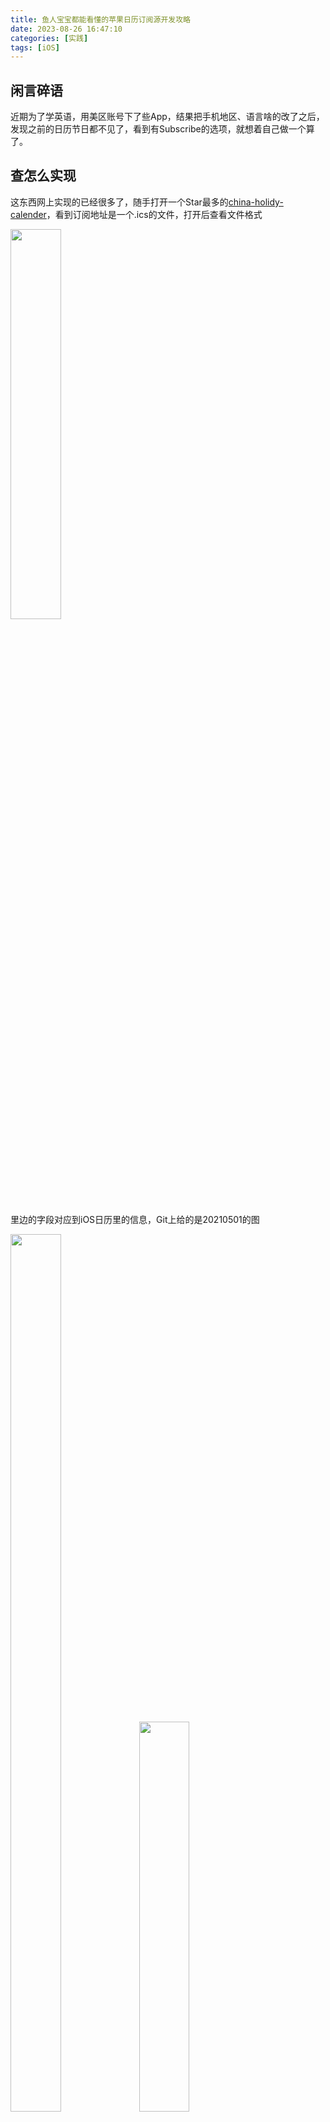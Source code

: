 ```yaml
---
title: 鱼人宝宝都能看懂的苹果日历订阅源开发攻略
date: 2023-08-26 16:47:10
categories: [实践]
tags: [iOS]
---
```

## 闲言碎语

近期为了学英语，用美区账号下了些App，结果把手机地区、语言啥的改了之后，发现之前的日历节日都不见了，看到有Subscribe的选项，就想着自己做一个算了。

<!--more-->

## 查怎么实现

这东西网上实现的已经很多了，随手打开一个Star最多的[china-holidy-calender](https://github.com/lanceliao/china-holiday-calender)，看到订阅地址是一个.ics的文件，打开后查看文件格式

<img src="/images/ics_format.png" width="40%" height="40%">

里边的字段对应到iOS日历里的信息，Git上给的是20210501的图

<img src="/images/ics_sample.png" width="40%" height="60%">

<img src="/images/ios_calender_sample.png" width="40%" height="40%">

那就比较简单了，首先肯定是把需要从网上某个地方获取的字段提取出来，然后把这些数据从某个地方拿下来（存到数据库里），再生成一个对应格式的ics文件

## 提取字段

DTSTART：日程开始时间

DTEND：日程结束时间

每一天就用日历里的All-day类型日程即可，DTSTART = DTEND

SUMMARY：日程标题

DESCRIPTION：日程备注

备注不需要搞太复杂，把节日信息放上就够了，甚至只要标题有就够了，不需要备注

没了

## 获取数据

看Git上这个项目是从政府网上拿的数据，搜了一下只有2022年和2023年发布过，看起来如果有变更还要再做维护的样子

找了一下Python中有一个包[chinesecalendar](https://pypi.org/project/chinesecalendar/)

先基于这个数据做一个实现吧

## chinesecalendar

```python
# !pip install chinesecalendar  先安装
# 试用
import datetime
import chinese_calendar as calendar
calendar.get_holiday_detail(datetime.date(2023,9,29))
# (True, 'Mid-autumn Festival')
calendar.get_holiday_detail(datetime.date(2023,9,28))
# (False, None)
calendar.get_holiday_detail(datetime.date(2023,10,7))
# (False, 'National Day')
calendar.get_holiday_detail(datetime.date(2023,10,14))
# (True, None)
```

主要用get_holiday_detail就够了，返回一个Tuple类型，两个元素，第一个元素代表是否节假日，第二个元素代表哪个节假日

此外如果调休上班，周六周日会标记为（False，调休的节日名）

可以加上一个周六周日的判断，结合这个结果来判断是否为调休上班

日历中标记所有节假日以及调休上班的日期

## 脚本

第一步先把要的数据拿到并做好结构化

第二步把数据拼成想要的ics文件格式

### 第一步：拿数据

写一个脚本获取数据，只保存需要标记的日期信息，存到PostgreSQL中

想把假期和调休分别标记，所以多加一个标识，表结构定义为

```sql
# CREATE TABLE calendar_data(
    the_date    TEXT, --COMMENT '日期',
    the_type    TEXT, --COMMENT '标记类型，1:假期|2:调休',
    mark        TEXT  --COMMENT '节日信息'  
);

# \d calendar_data;
           Table "public.calendar_data"
  Column  | Type | Collation | Nullable | Default 
----------+------+-----------+----------+---------
 the_date | text |           |          | 
 the_type | text |           |          | 
 mark     | text |           |          | 
```

```python
# get_calendar_data.py
import datetime
import chinese_calendar as calendar
import psycopg2

# 主要用到的函数：
# 当天时间
# today = datetime.date.today()  # datetime.date(2023, 8, 26)
# 判断周几，返回1~7
# today.isoweekday()  # 6
# 下一天
# next_day = today + datetime.timedelta(days=1)  # datetime.date(2023, 8, 27)
# 节假日信息
# calendar.get_holiday_detail(datetime.date(2023,10,7))
# (False, 'National Day')

# 连接数据库
conn = psycopg2.connect(database='x',user='x',password='x',host='127.0.0.1',port='5432')
cursor = conn.cursor()
# 循环日期，查找返回结果
# 如果结果需要插入表中，则执行写入
today = datetime.date.today()
# 这个库只提供当年的数据
left_days = (datetime.date(today.year+1,1,1) - today).days
for i in range(left_days):
    the_date = today+datetime.timedelta(days=i)
    calendar_result = calendar.get_holiday_detail(the_date)
    if calendar_result[1]:
        mark = calendar_result[1]
        the_type = 1 if calendar_result[0] else 2
        cursor.execute("""INSERT INTO calendar_data(the_date, the_type, mark) VALUES('%s', '%s', '%s')""" % (the_date.strftime('%Y%m%d'), the_type, mark))

# 循环结束后一次性commit
conn.commit()
```

执行后去数据库里查看

```sql
# select * from calendar_data;
 the_date | the_type |        mark         
----------+----------+---------------------
 20230929 | 1        | Mid-autumn Festival
 20230930 | 1        | National Day
 20231001 | 1        | National Day
 20231002 | 1        | National Day
 20231003 | 1        | National Day
 20231004 | 1        | National Day
 20231005 | 1        | National Day
 20231006 | 1        | National Day
 20231007 | 2        | National Day
 20231008 | 2        | National Day
(10 rows)
```
### 第二步：写文件

```python
# 将文件格式分为Event和其他两部分
def return_ics_header(the_type):
    if the_type == 1:
        calname = '节假日'
    else:
        calname = '调休'
        
    return "BEGIN:VCALENDAR\n" \
          + "PRODID:NULL\n" \
          + "VERSION:2.0\n" \
          + "CALSCALE:GREGORIAN\n" \
          + "METHOD:PUBLISH\n" \
          + f"X-WR-CALNAME:{calname}\n" \
          + "X-WR-TIMEZONE:Asia/Shanghai\n" \
          + f"X-WR-CALDESC:{calname}日历\n" \
          + "BEGIN:VTIMEZONE\n" \
          + "TZID:Asia/Shanghai\n" \
          + "X-LIC-LOCATION:Asia/Shanghai\n" \
          + "BEGIN:STANDARD\n" \
          + "TZOFFSETFROM:+0800\n" \
          + "TZOFFSETTO:+0800\n" \
          + "TZNAME:CST\n" \
          + "DTSTART:19700101T000000\n" \
          + "END:STANDARD\n" \
          + "END:VTIMEZONE\n"
    
def return_ics_event(the_date, mark, the_type):
    if the_type == 1:
        caldesc = 'Holiday '
    else:
        caldesc = 'Work '
    return "BEGIN:VEVENT\n" \
          + f"DTSTART;VALUE=DATE:{the_date}\n" \
          + f"DTEND;VALUE=DATE:{the_date}\n" \
          + f"DTSTAMP:{the_date}T000001\n" \
          + f"UID:{the_date}T000001_dy\n" \
          + f"CREATED:{the_date}T000001\n" \
          + f"DESCRIPTION:{mark}\n" \
          + f"LAST-MODIFIED:20230826T00:00:01\n" \
          + "SEQUENCE:0\n" \
          + "STATUS:CONFIRMED\n" \
          + f"SUMMARY:{caldesc}{mark}\n" \
          + "TRANSP:TRANSPARENT\n" \
          + "END:VEVENT\n"

# 这里三引号内容输出的时候每一行前边会有空格，用inspect.cleandoc做处理
# 结果最后订阅后显示validation failed，不知道是哪里格式有问题，把这个换一下
# 试了下其他人gitee上的ics也显示同样的问题，换github试一下
# 整了半天，是头文件中VERSION必须是2.0

# 根据类型生成两个ics文件    
def mk_ics_file(the_type):
    pwd = "/home/dy/gzh/my_calendar/"
    fname = pwd+"calendar%s.ics"%the_type
    header = return_ics_header(the_type)
    ics_event = ''
    conn = psycopg2.connect(database='dy',user='dy',password='qwe1234qwe',host='127.0.0.1',port='5432')
    cursor = conn.cursor()
    cursor.execute("SELECT the_date, mark FROM calendar_data WHERE the_type = '%s'"%the_type)
    result = cursor.fetchall()
    for each_result in result:
        ics_event = ics_event + return_ics_event(each_result[0], each_result[1], the_type)
    # file_content = inspect.cleandoc(header) + '\n' + inspect.cleandoc(ics_event) + "\nEND:VCALENDAR"
    file_content = header + ics_event + "END:VCALENDAR"
    with open(fname, 'w', encoding='utf-8') as f:
        f.write(file_content)
```

生成两个文件calendar1.ics和calendar2.ics

分别对应节假日日历和调休日历

### 第三步：上传文件

用Git来保存文件，然后订阅

坑了一个小时的一个点：头文件中VERSION必须是2.0

订阅地址：
```bash
假期：https://raw.githubusercontent.com/Dangyoo/my_calendar/master/calendar1.ics
调休：https://raw.githubusercontent.com/Dangyoo/my_calendar/master/calendar2.ics
```
